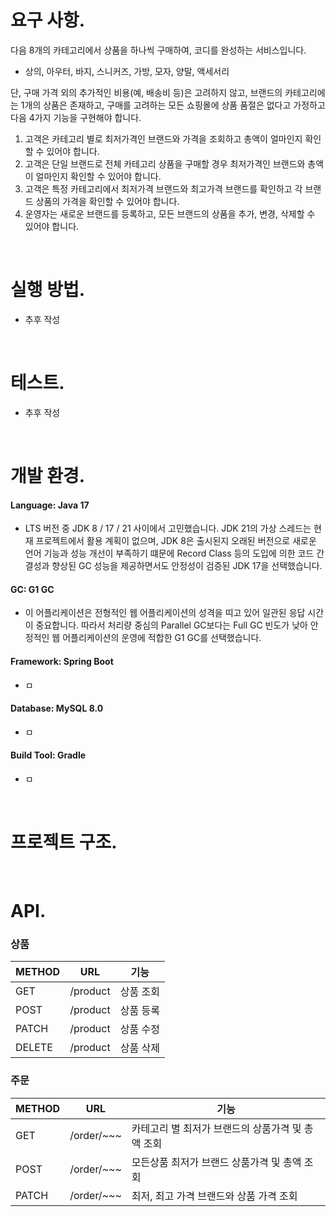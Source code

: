 # 요구 사항.
다음 8개의 카테고리에서 상품을 하나씩 구매하여, 코디를 완성하는 서비스입니다.

- 상의, 아우터, 바지, 스니커즈, 가방, 모자, 양말, 액세서리

단, 구매 가격 외의 추가적인 비용(예, 배송비 등)은 고려하지 않고, 브랜드의 카테고리에는 1개의 상품은 존재하고, 구매를 고려하는 모든 쇼핑몰에 상품 품절은 없다고 가정하고 다음 4가지 기능을 구현해야 합니다.
1. 고객은 카테고리 별로 최저가격인 브랜드와 가격을 조회하고 총액이 얼마인지 확인할 수 있어야 합니다.
2. 고객은 단일 브랜드로 전체 카테고리 상품을 구매할 경우 최저가격인 브랜드와 총액이 얼마인지 확인할 수 있어야 합니다.
3. 고객은 특정 카테고리에서 최저가격 브랜드와 최고가격 브랜드를 확인하고 각 브랜드 상품의 가격을 확인할 수 있어야 합니다.
4. 운영자는 새로운 브랜드를 등록하고, 모든 브랜드의 상품을 추가, 변경, 삭제할 수 있어야 합니다.

<br>

# 실행 방법.
- 추후 작성

<br>

# 테스트.
- 추후 작성

<br>

# 개발 환경.
#### Language: Java 17 
- LTS 버전 중 JDK 8 / 17 / 21 사이에서 고민했습니다. JDK 21의 가상 스레드는 현재 프로젝트에서 활용 계획이 없으며, JDK 8은 출시된지 오래된 버전으로 새로운 언어 기능과 성능 개선이 부족하기 떄문에 Record Class 등의 도입에 의한 코드 간결성과 향상된 GC 성능을 제공하면서도 안정성이 검증된 JDK 17을 선택했습니다.
#### GC: G1 GC
- 이 어플리케이션은 전형적인 웹 어플리케이션의 성격을 띠고 있어 일관된 응답 시간이 중요합니다. 따라서 처리량 중심의 Parallel GC보다는 Full GC 빈도가 낮아 안정적인 웹 어플리케이션의 운영에 적합한 G1 GC를 선택했습니다.
#### Framework: Spring Boot
- ㅁ
#### Database: MySQL 8.0
- ㅁ
#### Build Tool: Gradle
- ㅁ

<br>

# 프로젝트 구조.

<br>

# API.
### 상품
|    METHOD   | URL |  기능                 |
|----------|--------|----------------------|
| GET      | /product | 상품 조회            |
| POST     | /product | 상품 등록            |
| PATCH    | /product | 상품 수정            |
| DELETE   | /product | 상품 삭제            |

### 주문
| METHOD       | URL | 기능                  |
|----------|--------|----------------------|
| GET      | /order/~~~ | 카테고리 별 최저가 브랜드의 상품가격 및 총액 조회 |
| POST     | /order/~~~ | 모든상품 최저가 브랜드 상품가격 및 총액 조회 |
| PATCH    | /order/~~~ | 최저, 최고 가격 브랜드와 상품 가격 조회 |

